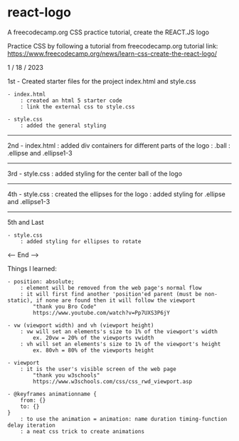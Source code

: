 # react-logo
 A freecodecamp.org CSS practice tutorial, create the REACT.JS logo

Practice CSS by following a tutorial from freecodecamp.org
tutorial link: https://www.freecodecamp.org/news/learn-css-create-the-react-logo/

1 / 18 / 2023

1st
    - Created starter files for the project index.html and style.css

    - index.html
        : created an html 5 starter code
        : link the external css to style.css
    
    - style.css
        : added the general styling
___________________________________________________

2nd
    - index.html
        : added div containers for different parts of the logo
        : .ball 
        : .ellipse and .ellipse1-3

___________________________________________________

3rd 
    - style.css
        : added styling for the center ball of the logo

___________________________________________________

4th
    - style.css
        : created the ellipses for the logo
        : added styling for .ellipse and .ellipse1-3

___________________________________________________

5th and Last

    - style.css
        : added styling for ellipses to rotate

<-- End -->

Things I learned: 

    - position: absolute;
        : element will be removed from the web page's normal flow
        : it will first find another 'position'ed parent (must be non-static), if none are found then it will follow the viewport
            "thank you Bro Code"
            https://www.youtube.com/watch?v=Pp7UXS3P6jY

    - vw (viewport width) and vh (viewport height)
        : vw will set an elements's size to 1% of the viewport's width
            ex. 20vw = 20% of the viewports vwidth
        : vh will set an elements's size to 1% of the viewport's height
            ex. 80vh = 80% of the viewports height
    
    - viewport
        : it is the user's visible screen of the web page
            "thank you w3schools" 
            https://www.w3schools.com/css/css_rwd_viewport.asp

    - @keyframes animationname {
        from: {}
        to: {}
    }
        : to use the animation = animation: name duration timing-function delay iteration
        : a neat css trick to create animations
